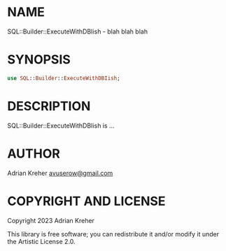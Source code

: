 NAME
====

SQL::Builder::ExecuteWithDBIish - blah blah blah

SYNOPSIS
========

```raku
use SQL::Builder::ExecuteWithDBIish;
```

DESCRIPTION
===========

SQL::Builder::ExecuteWithDBIish is ...

AUTHOR
======

Adrian Kreher <avuserow@gmail.com>

COPYRIGHT AND LICENSE
=====================

Copyright 2023 Adrian Kreher

This library is free software; you can redistribute it and/or modify it under the Artistic License 2.0.

